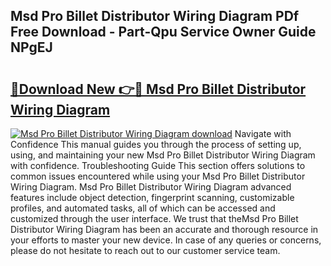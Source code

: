 ## Msd Pro Billet Distributor Wiring Diagram PDf Free Download - Part-Qpu Service Owner Guide NPgEJ

# <h2><a href="http://dfjuk2j.blite.top/?on=Msd+Pro+Billet+Distributor+Wiring+Diagram">🔗Download New 👉🔴 Msd Pro Billet Distributor Wiring Diagram</a></h2>

[![Msd Pro Billet Distributor Wiring Diagram download](https://i.imgur.com/lujVjoI.png)](http://dfjuk2j.blite.top/?on=Msd+Pro+Billet+Distributor+Wiring+Diagram)
Navigate with Confidence This manual guides you through the process of setting up, using, and maintaining your new Msd Pro Billet Distributor Wiring Diagram with confidence. Troubleshooting Guide This section offers solutions to common issues encountered while using your Msd Pro Billet Distributor Wiring Diagram. Msd Pro Billet Distributor Wiring Diagram advanced features include object detection, fingerprint scanning, customizable profiles, and automated tasks, all of which can be accessed and customized through the user interface. We trust that theMsd Pro Billet Distributor Wiring Diagram has been an accurate and thorough resource in your efforts to master your new device. In case of any queries or concerns, please do not hesitate to reach out to our customer service team.
